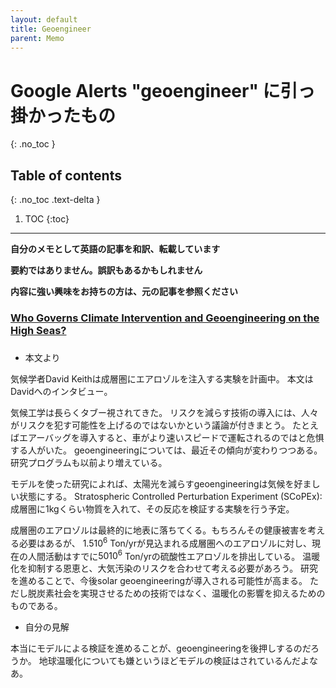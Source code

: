 ```yaml
---
layout: default
title: Geoengineer
parent: Memo
---
```


# Google Alerts "geoengineer" に引っ掛かったもの
{: .no_toc }

## Table of contents
{: .no_toc .text-delta }

1. TOC
{:toc}

---

**自分のメモとして英語の記事を和訳、転載しています**

**要約ではありません。誤訳もあるかもしれません**

**内容に強い興味をお持ちの方は、元の記事を参照ください**

### [Who Governs Climate Intervention and Geoengineering on the High Seas?](https://www.maritime-executive.com/editorials/who-governs-climate-intervention-and-geoengineering-on-the-high-seas "Who Governs Climate Intervention and Geoengineering on the High Seas?")

### [](https://www.ecowatch.com/solar-geoengineering-climate-crisis-2647709342.html?rebelltitem=1#rebelltitem1 "Why Solar Geoengineering Should Be Part of the Climate Crisis Solution")


- 本文より

気候学者David Keithは成層圏にエアロゾルを注入する実験を計画中。
本文はDavidへのインタビュー。

気候工学は長らくタブー視されてきた。
リスクを減らす技術の導入には、人々がリスクを犯す可能性を上げるのではないかという議論が付きまとう。
たとえばエアーバッグを導入すると、車がより速いスピードで運転されるのではと危惧する人がいた。
geoengineeringについては、最近その傾向が変わりつつある。研究プログラムも以前より増えている。

モデルを使った研究によれば、太陽光を減らすgeoengineeringは気候を好ましい状態にする。
Stratospheric Controlled Perturbation Experiment (SCoPEx):成層圏に1kgくらい物質を入れて、その反応を検証する実験を行う予定。

成層圏のエアロゾルは最終的に地表に落ちてくる。もちろんその健康被害を考える必要はあるが、
$1.5 10^6$ Ton/yrが見込まれる成層圏へのエアロゾルに対し、現在の人間活動はすでに$50 10^6$ Ton/yrの硫酸性エアロゾルを排出している。
温暖化を抑制する恩恵と、大気汚染のリスクを合わせて考える必要があろう。
研究を進めることで、今後solar geoengineeringが導入される可能性が高まる。
ただし脱炭素社会を実現させるための技術ではなく、温暖化の影響を抑えるためのものである。

- 自分の見解

本当にモデルによる検証を進めることが、geoengineeringを後押しするのだろうか。
地球温暖化についても嫌というほどモデルの検証はされているんだよなあ。
